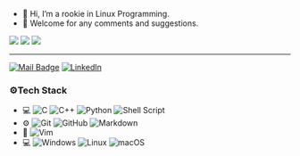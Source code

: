 - 👋 Hi, I’m a rookie in Linux Programming.
- 👀 Welcome for any comments and suggestions.

![](https://github-profile-summary-cards.vercel.app/api/cards/profile-details?username=x123y123&theme=github)
![](https://github-profile-summary-cards.vercel.app/api/cards/repos-per-language?username=x123y123&theme=github)
![](https://github-profile-summary-cards.vercel.app/api/cards/most-commit-language?username=x123y123&theme=github)

---

[![Mail Badge](https://img.shields.io/badge/-a0921444212@gmail.com-c14438?style=flat&logo=Gmail&logoColor=white&link=mailto:a0921444212@gmail.com)](mailto:a0921444212@gmail.com)
[![LinkedIn](https://img.shields.io/badge/LinkedIn-Tony%20Liu-blue?style=flat-square&logo=linkedin)](https://www.linkedin.com/in/tony-liu-a442141b7/ "LinkedIn")

### ⚙️Tech Stack
- 💻
  ![C](https://img.shields.io/badge/-C-333333?style=flat&logo=Java&logoColor=007396)
  ![C++](https://img.shields.io/badge/-C++-333333?style=flat&logo=C%2B%2B&logoColor=00599C)
  ![Python](https://img.shields.io/badge/-Python-333333?style=flat&logo=python)
  ![Shell Script](https://img.shields.io/badge/shell_script-333333?style=flat&logo=gnu-bash&logoColor=white)
- ⚙️ 
  ![Git](https://img.shields.io/badge/-Git-333333?style=flat&logo=git)
  ![GitHub](https://img.shields.io/badge/-GitHub-333333?style=flat&logo=github)
  ![Markdown](https://img.shields.io/badge/-Markdown-333333?style=flat&logo=markdown)
- 🔧 
  ![Vim](https://img.shields.io/badge/VIM-333333?style=flat&logo=vim&logoColor=white)
- 💻
  ![Windows](https://img.shields.io/badge/Windows-0078D6?style=flat&logo=windows&logoColor=white)
  ![Linux](https://img.shields.io/badge/Linux-FCC624?style=flat&logo=linux&logoColor=black)
  ![macOS](https://img.shields.io/badge/mac%20os-333333?style=flat&logo=macos&logoColor=F0F0F0)
